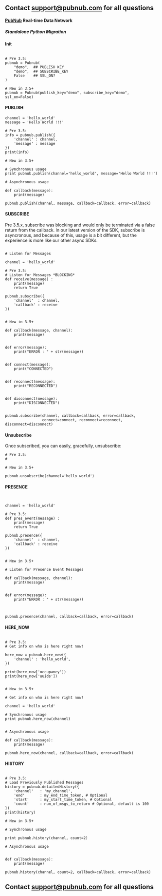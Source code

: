 ## Contact support@pubnub.com for all questions

#### [PubNub](http://www.pubnub.com) Real-time Data Network
##### Standalone Python Migration

#### Init

```

# Pre 3.5:
pubnub = Pubnub(
    "demo",  ## PUBLISH_KEY
    "demo",  ## SUBSCRIBE_KEY
    False    ## SSL_ON?
)

# New in 3.5+
pubnub = Pubnub(publish_key="demo", subscribe_key="demo", ssl_on=False)

```

#### PUBLISH

```
channel = 'hello_world'
message = 'Hello World !!!'

# Pre 3.5:
info = pubnub.publish({
    'channel' : channel,
    'message' : message
})
print(info)

# New in 3.5+

# Synchronous usage
print pubnub.publish(channel='hello_world', message='Hello World !!!')

# Asynchronous usage

def callback(message):
    print(message)

pubnub.publish(channel, message, callback=callback, error=callback)

```


#### SUBSCRIBE
Pre 3.5.x, subscribe was blocking and would only be terminated via a false return from the callback. In our latest version of the SDK, subscribe is asyncronous, and because of this, usage is a bit different, but the experience is more like our other async SDKs.

```

# Listen for Messages

channel = 'hello_world'

# Pre 3.5:
# Listen for Messages *BLOCKING*
def receive(message) :
    print(message)
    return True

pubnub.subscribe({
    'channel'  : channel,
    'callback' : receive 
})


# New in 3.5+

def callback(message, channel):
    print(message)


def error(message):
    print("ERROR : " + str(message))


def connect(message):
    print("CONNECTED")


def reconnect(message):
    print("RECONNECTED")


def disconnect(message):
    print("DISCONNECTED")


pubnub.subscribe(channel, callback=callback, error=callback,
                 connect=connect, reconnect=reconnect, disconnect=disconnect)
```

#### Unsubscribe
Once subscribed, you can easily, gracefully, unsubscribe:

```
# Pre 3.5:
#

# New in 3.5+

pubnub.unsubscribe(channel='hello_world')
```

#### PRESENCE

```


channel = 'hello_world'

# Pre 3.5:
def pres_event(message) :
    print(message)
    return True

pubnub.presence({
    'channel'  : channel,
    'callback' : receive 
})


# New in 3.5+

# Listen for Presence Event Messages

def callback(message, channel):
    print(message)


def error(message):
    print("ERROR : " + str(message))



pubnub.presence(channel, callback=callback, error=callback)
```

#### HERE_NOW

```

# Pre 3.5:
# Get info on who is here right now!

here_now = pubnub.here_now({
    'channel' : 'hello_world',
})

print(here_now['occupancy'])
print(here_now['uuids'])


# New in 3.5+

# Get info on who is here right now!

channel = 'hello_world'

# Synchronous usage
print pubnub.here_now(channel)


# Asynchronous usage

def callback(message):
    print(message)

pubnub.here_now(channel, callback=callback, error=callback)
```

#### HISTORY

```

# Pre 3.5:
# Load Previously Published Messages
history = pubnub.detailedHistory({
    'channel'   : 'my_channel',
    'end'       : my_end_time_token, # Optional
    'start'     : my_start_time_token, # Optional
    'count'     : num_of_msgs_to_return # Optional, default is 100
})
print(history)

# New in 3.5+

# Synchronous usage

print pubnub.history(channel, count=2)

# Asynchronous usage


def callback(message):
    print(message)

pubnub.history(channel, count=2, callback=callback, error=callback)
```

## Contact support@pubnub.com for all questions
